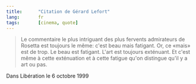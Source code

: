 ```yaml
---
title:      "Citation de Gérard Lefort"
lang:       fr
tags:       [cinema, quote]
---
```


> Le commentaire le plus intriguant des plus fervents admirateurs de Rosetta est toujours le même: c'est beau mais fatigant. Or, ce «mais» est de trop. Le beau est fatigant. L'art est toujours exténuant. Et c'est même à cette exténuation et à cette fatigue qu'on distingue qu'il y a art ou pas.

Dans Libération le 6 octobre 1999
